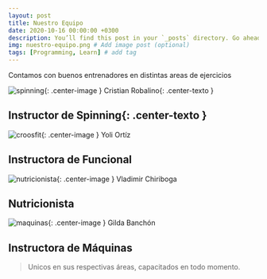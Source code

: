 ```yaml
---
layout: post
title: Nuestro Equipo
date: 2020-10-16 00:00:00 +0300
description: You’ll find this post in your `_posts` directory. Go ahead and edit it and re-build the site to see your changes. # Add post description (optional)
img: nuestro-equipo.png # Add image post (optional)
tags: [Programming, Learn] # add tag
---
```

Contamos con buenos entrenadores en distintas areas de ejercicios



![spinning]({{site.baseurl}}/assets/img/Instructor-Spinning.jpg){: .center-image }
Cristian Robalino{: .center-texto }
## Instructor de Spinning{: .center-texto }




![croosfit]({{site.baseurl}}/assets/img/Instructor-CrossFit.jpg){: .center-image }
Yoli Ortíz
## Instructora de Funcional




![nutricionista]({{site.baseurl}}/assets/img/Nutricionista.jpg){: .center-image }
Vladimir Chiriboga
## Nutricionista




![maquinas]({{site.baseurl}}/assets/img/Instructor-Maquinas.jpg){: .center-image }
Gilda Banchón
## Instructora de Máquinas




>Unicos en sus respectivas áreas, capacitados en todo momento.



